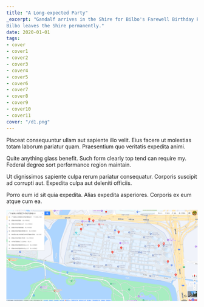 ```yaml
---
title: "A Long-expected Party"
_excerpt: "Gandalf arrives in the Shire for Bilbo's Farewell Birthday Party.
Bilbo leaves the Shire permanently."
date: 2020-01-01
tags: 
- cover
- cover1
- cover2
- cover3
- cover4
- cover5
- cover6
- cover7
- cover8
- cover9
- cover10
- cover11
cover: "/d1.png"
---
```


Placeat consequuntur ullam aut sapiente illo velit. Eius facere ut molestias
totam laborum pariatur quam. Praesentium quo veritatis expedita animi.

Quite anything glass benefit. Such form clearly top tend can require my. Federal
degree sort performance region maintain.

Ut dignissimos sapiente culpa rerum pariatur consequatur. Corporis suscipit ad
corrupti aut. Expedita culpa aut deleniti officiis.

Porro eum id sit quia expedita. Alias expedita asperiores. Corporis ex eum atque
cum ea.

![d](/d1.png)

